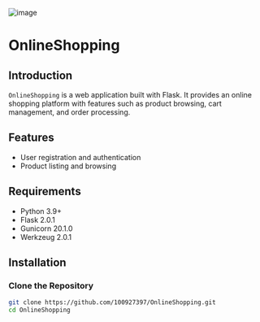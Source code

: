 ![image](https://github.com/100927397/OnlineShopping/assets/158244435/6cec30dc-2615-43cf-8677-cb73bd7b3893)
# OnlineShopping
## Introduction
`OnlineShopping` is a web application built with Flask. It provides an online shopping platform with features such as product browsing, cart management, and order processing.

## Features
- User registration and authentication
- Product listing and browsing
  
## Requirements
- Python 3.9+
- Flask 2.0.1
- Gunicorn 20.1.0
- Werkzeug 2.0.1

## Installation

### Clone the Repository
```sh
git clone https://github.com/100927397/OnlineShopping.git
cd OnlineShopping

